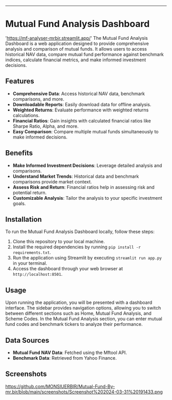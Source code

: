 ---

# Mutual Fund Analysis Dashboard 
'https://mf-analyser-mrbir.streamlit.app/'
The Mutual Fund Analysis Dashboard is a web application designed to provide comprehensive analysis and comparison of mutual funds. It allows users to access historical NAV data, compare mutual fund performance against benchmark indices, calculate financial metrics, and make informed investment decisions.

## Features

- **Comprehensive Data**: Access historical NAV data, benchmark comparisons, and more.
- **Downloadable Reports**: Easily download data for offline analysis.
- **Weighted Returns**: Evaluate performance with weighted returns calculations.
- **Financial Ratios**: Gain insights with calculated financial ratios like Sharpe Ratio, Alpha, and more.
- **Easy Comparison**: Compare multiple mutual funds simultaneously to make informed decisions.

## Benefits

- **Make Informed Investment Decisions**: Leverage detailed analysis and comparisons.
- **Understand Market Trends**: Historical data and benchmark comparisons provide market context.
- **Assess Risk and Return**: Financial ratios help in assessing risk and potential return.
- **Customizable Analysis**: Tailor the analysis to your specific investment goals.

## Installation

To run the Mutual Fund Analysis Dashboard locally, follow these steps:

1. Clone this repository to your local machine.
2. Install the required dependencies by running `pip install -r requirements.txt`.
3. Run the application using Streamlit by executing `streamlit run app.py` in your terminal.
4. Access the dashboard through your web browser at `http://localhost:8501`.

## Usage

Upon running the application, you will be presented with a dashboard interface. The sidebar provides navigation options, allowing you to switch between different sections such as Home, Mutual Fund Analysis, and Scheme Codes. In the Mutual Fund Analysis section, you can enter mutual fund codes and benchmark tickers to analyze their performance.

## Data Sources

- **Mutual Fund NAV Data**: Fetched using the Mftool API.
- **Benchmark Data**: Retrieved from Yahoo Finance.

## Screenshots
https://github.com/MONSIUERBIR/Mutual-Fund-By-mr.bir/blob/main/screenshots/Screenshot%202024-03-31%20191433.png


